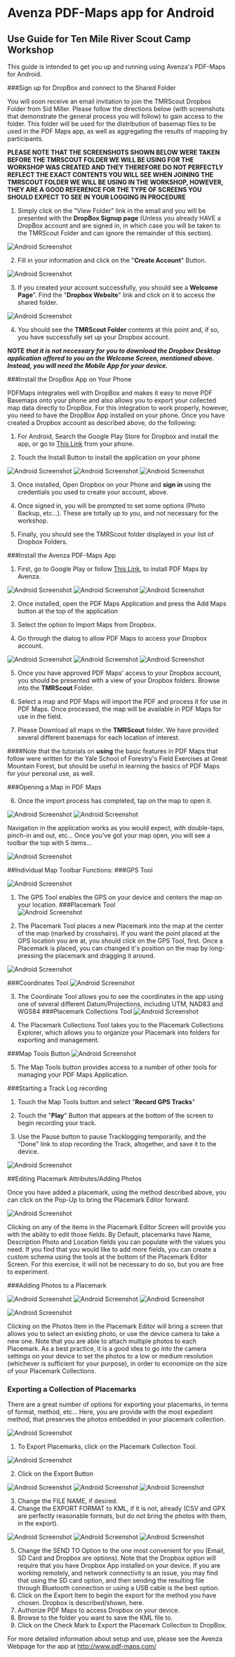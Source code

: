 # Avenza PDF-Maps app for Android
## Use Guide for Ten Mile River Scout Camp Workshop

This guide is intended to get you up and running using Avenza's PDF-Maps for Android. 

###Sign up for DropBox and connect to the Shared Folder

You will soon receive an email invitation to join the TMRScout Dropbox Folder from Sid Miller. Please follow the directions below (with screenshots that demonstrate the general process you will follow) to gain access to the folder. This folder will be used for the distribution of basemap files to be used in the PDF Maps app, as well as aggregating the results of mapping by participants.

**PLEASE NOTE THAT THE SCREENSHOTS SHOWN BELOW WERE TAKEN BEFORE THE TMRSCOUT FOLDER WE WILL BE USING FOR THE WORKSHOP WAS CREATED AND THEY THEREFORE DO NOT PERFECTLY REFLECT THE EXACT CONTENTS YOU WILL SEE WHEN JOINING THE TMRSCOUT FOLDER WE WILL BE USING IN THE WORKSHOP, HOWEVER, THEY ARE A GOOD REFERENCE FOR THE TYPE OF SCREENS YOU SHOULD EXPECT TO SEE IN YOUR LOGGING IN PROCEDURE**

1. Simply click on the "View Folder" link in the email and you will be presented with the __DropBox Signup page__ (Unless you already HAVE a DropBox account and are signed in, in which case you will be taken to the TMRScout Folder and can ignore the remainder of this section).

![Android Screenshot](https://dl.dropboxusercontent.com/u/31204294/images/DropBox_Invite_Signup_Page.png "Android Screenshot") 

2. Fill in your information and click on the "__Create Account__" Button.

![Android Screenshot](https://dl.dropboxusercontent.com/u/31204294/images/DropBox_Invite_Success_Page.png "Android Screenshot") 

3. If you created your account successfully, you should see a __Welcome Page__". Find the "__Dropbox Website__" link and click on it to access the shared folder.

![Android Screenshot](https://dl.dropboxusercontent.com/u/31204294/images/DropBox_TMRScouts_Page.png "Android Screenshot") 

4. You should see the **TMRScout Folder** contents at this point and, if so, you have successfully set up your Dropbox account.

**NOTE** ***that it is not necessary for you to download the Dropbox Desktop application offered to you on the Welcome Screen, mentioned above. Instead, you will need the Mobile App for your device.***

###Install the DropBox App on Your Phone

PDFMaps integrates well with DropBox and makes it easy to move PDF Basemaps onto your phone and also allows you to export your collected map data directly to DropBox. For this integration to work properly, however, you need to have the DropBox App installed on your phone. Once you have created a Dropbox account as described above, do the following:

1. For Android, Search the Google Play Store for Dropbox and install the app, or go to [This Link](http://play.google.com/store/apps/details?id=com.dropbox.android&hl=en) from your phone.

2. Touch the Install Button to install the application on your phone

![Android Screenshot](https://dl.dropboxusercontent.com/u/31204294/images/Screenshot_2014-08-14-15-16-48.png "Android Screenshot") 
![Android Screenshot](https://dl.dropboxusercontent.com/u/31204294/images/Screenshot_2014-08-14-15-17-33.png "Android Screenshot") 
![Android Screenshot](https://dl.dropboxusercontent.com/u/31204294/images/Screenshot_2014-08-14-15-18-08.png "Android Screenshot") 

3. Once installed, Open Dropbox on your Phone and **sign in** using the credentials you used to create your account, above. 

4. Once signed in, you will be prompted to set some options (Photo Backup, etc...). These are totally up to you, and not necessary for the workshop.

5. Finally, you should see the TMRScout folder displayed in your list of Dropbox Folders.


###Install the Avenza PDF-Maps App

1. First, go to Google Play or follow [This Link](https://play.google.com/store/apps/details?id=com.Avenza&hl=en), to install PDF Maps by Avenza.

![Android Screenshot](https://dl.dropboxusercontent.com/u/31204294/images/Screenshot_2014-08-15-09-36-40.png "Android Screenshot") 
![Android Screenshot](https://dl.dropboxusercontent.com/u/31204294/images/Screenshot_2014-08-15-09-36-46.png "Android Screenshot") 
![Android Screenshot](https://dl.dropboxusercontent.com/u/31204294/images/Screenshot_2014-08-15-09-39-48.png "Android Screenshot") 

2. Once installed, open the PDF Maps Application and press the Add Maps button at the top of the application

3. Select the option to Import Maps from Dropbox. 

4. Go through the dialog to allow PDF Maps to access your Dropbox account.

![Android Screenshot](https://dl.dropboxusercontent.com/u/31204294/images/Screenshot_2014-08-15-09-40-04.png "Android Screenshot") 
![Android Screenshot](https://dl.dropboxusercontent.com/u/31204294/images/Screenshot_2014-08-15-09-40-13.png "Android Screenshot") 
![Android Screenshot](https://dl.dropboxusercontent.com/u/31204294/images/Screenshot_2014-08-15-09-40-23.png "Android Screenshot") 

5. Once you have approved PDF Maps' access to your Dropbox account, you should be presented with a view of your Dropbox folders. Browse into the **TMRScout** Folder.

6. Select a map and PDF Maps will import the PDF and process it for use in PDF Maps. Once processed, the map will be available in PDF Maps for use in the field.

7. Please Download all maps in the **TMRScout** folder. We have provided several different basemaps for each location of interest.

####Note that the tutorials on **using** the basic features in PDF Maps that follow were written for the Yale School of Forestry's Field Exercises at Great Mountain Forest, but should be useful in learning the basics of PDF Maps for your personal use, as well.

###Opening a Map in PDF Maps

6. Once the import process has completed, tap on the map to open it.

  ![Android Screenshot](https://dl.dropboxusercontent.com/u/31204294/images/Screenshot_2014-07-24-14-41-54_resize.png "Android Screenshot")  ![Android Screenshot](https://dl.dropboxusercontent.com/u/31204294/images/Screenshot_2014-07-24-14-42-32_resize.png "Android Screenshot")
  
Navigation in the application works as you would expect, with double-taps, pinch-in and out, etc... Once you've got your map open, you will see a toolbar the top with 5 items...

  ![Android Screenshot](https://dl.dropboxusercontent.com/u/31204294/images/PDFMapTOobar.png "Android Screenshot")
  
##Individual Map Toolbar Functions:
###GPS Tool

  ![Android Screenshot](https://dl.dropboxusercontent.com/u/31204294/images/GPSTool.png "Android Screenshot")

1. The GPS Tool enables the GPS on your device and centers the map on your location.
###Placemark Tool  
  ![Android Screenshot](https://dl.dropboxusercontent.com/u/31204294/images/PlacemarkTool.png "Android Screenshot")

2. The Placemark Tool places a new Placemark into the map at the center of the map (marked by crosshairs). If you want the point placed at the GPS location you are at, you should click on the GPS Tool, first. Once a Placemark is placed, you can changed it's position on the map by long-pressing the placemark and dragging it around.
  
  ![Android Screenshot](https://dl.dropboxusercontent.com/u/31204294/images/Screenshot_2014-07-25-09-36-06_resize.png "Android Screenshot")

###Coordinates Tool 
  ![Android Screenshot](https://dl.dropboxusercontent.com/u/31204294/images/CoordinateTOol.png "Android Screenshot")

3. The Coordinate Tool allows you to see the coordinates in the app using one of several different Datum/Projections, including UTM, NAD83 and WGS84
###Placemark Collections Tool
  ![Android Screenshot](https://dl.dropboxusercontent.com/u/31204294/images/PlacemarkCollectionsTool.png "Android Screenshot")

4. The Placemark Collections Tool takes you to the Placemark Collections Explorer, which allows you to organize your Placemark into folders for exporting and management.

###Map Tools Button
  ![Android Screenshot](https://dl.dropboxusercontent.com/u/31204294/images/MapTools.png "Android Screenshot")

5. The Map Tools button provides access to a number of other tools for managing your PDF Maps Application.

###Starting a Track Log recording

1. Touch the Map Tools button and select "**Record GPS Tracks**"

2. Touch the "**Play**" Button that appears at the bottom of the screen to begin recording your track.

3. Use the Pause button to pause Tracklogging temporarily, and the "Done" link to stop recording the Track, altogether, and save it to the device.

  ![Android Screenshot](https://dl.dropboxusercontent.com/u/31204294/images/Screenshot_2014-07-24-15-28-17_resize.png "Android Screenshot")

##Editing Placemark Attributes/Adding Photos

Once you have added a placemark, using the method described above, you can click on the Pop-Up to bring the Placemark Editor forward.

  ![Android Screenshot](https://dl.dropboxusercontent.com/u/31204294/images/Screenshot_2014-07-24-15-57-48_resize.png "Android Screenshot")

Clicking on any of the items in the Placemark Editor Screen will provide you with the ability to edit those fields. By Default, placemarks have Name, Description Photo and Location fields you can populate with the values you need. If you find that you would like to add more fields, you can create a custom schema using the tools at the bottom of the Placemark Editor Screen. For this exercise, it will not be necessary to do so, but you are free to experiment.

###Adding Photos to a Placemark

  ![Android Screenshot](https://dl.dropboxusercontent.com/u/31204294/images/Screenshot_2014-07-24-15-58-43_resize.png "Android Screenshot")  ![Android Screenshot](https://dl.dropboxusercontent.com/u/31204294/images/Screenshot_2014-07-24-15-59-08_resize.png "Android Screenshot")  ![Android Screenshot](https://dl.dropboxusercontent.com/u/31204294/images/Screenshot_2014-07-24-15-59-26_resize.png "Android Screenshot")
  
  ![Android Screenshot](https://dl.dropboxusercontent.com/u/31204294/images/Screenshot_2014-07-25-09-36-18_resize.png "Android Screenshot")
  
Clicking on the Photos Item in the Placemark Editor will bring a screen that allows you to select an existing photo, or use the device camera to take a new one. Note that you are able to attach multiple photos to each Placemark. As a best practice, it is a good idea to go into the camera settings on your device to set the photos to a low or medium resolution (whichever is sufficient for your purpose), in order to economize on the size of your Placemark Collections.

### Exporting a Collection of Placemarks

There are a great number of options for exporting your placemarks, in terms of format, method, etc... Here, you are provide with the most expedient method, that preserves the photos embedded in your placemark collection.

![Android Screenshot](https://dl.dropboxusercontent.com/u/31204294/images/PlacemarkCollectionsTool.png "Android Screenshot")


1. To Export Placemarks, click on the Placemark Collection Tool.

  ![Android Screenshot](https://dl.dropboxusercontent.com/u/31204294/images/Screenshot_2014-07-25-11-09-22_resize.png "Android Screenshot")

2. Click on the Export Button

  ![Android Screenshot](https://dl.dropboxusercontent.com/u/31204294/images/Screenshot_2014-07-25-11-10-03_resize.png "Android Screenshot")  ![Android Screenshot](https://dl.dropboxusercontent.com/u/31204294/images/Screenshot_2014-07-25-11-10-07_resize.png "Android Screenshot")  ![Android Screenshot](https://dl.dropboxusercontent.com/u/31204294/images/Screenshot_2014-07-25-11-10-13_resize.png "Android Screenshot")
  
3. Change the FILE NAME, if desired.
4. Change the EXPORT FORMAT to KML, if it is not, already (CSV and GPX are perfectly reasonable formats, but do not bring the photos with them, in the export).

  ![Android Screenshot](https://dl.dropboxusercontent.com/u/31204294/images/Screenshot_2014-07-25-11-10-44_resize.png "Android Screenshot")  ![Android Screenshot](https://dl.dropboxusercontent.com/u/31204294/images/Screenshot_2014-07-25-11-11-25_resize.png "Android Screenshot")  ![Android Screenshot](https://dl.dropboxusercontent.com/u/31204294/images/Screenshot_2014-07-25-11-11-31_resize.png "Android Screenshot")

5. Change the SEND TO Option to the one most convenient for you (Email, SD Card and Dropbox are options). Note that the Dropbox option will require that you have Dropbox App installed on your device. If you are working remotely, and network connectivity is an issue, you may find that using the SD card option, and then sending the resulting file through Bluetooth connection or using a USB cable is the best option.
6. Click on the Export Item to begin the export for the method you have chosen. Dropbox is described/shown, here.
7. Authorize PDF Maps to access Dropbox on your device.
8. Browse to the folder you want to save the KML file to.
9. Click on the Check Mark to Export the Placemark Collection to DropBox.

For more detailed information about setup and use, please see the Avenza Webpage for the app at http://www.pdf-maps.com/



